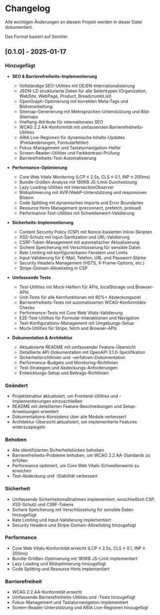 # Changelog

Alle wichtigen Änderungen an diesem Projekt werden in dieser Datei dokumentiert.

Das Format basiert auf SemVer.

## [0.1.0] - 2025-01-17
### Hinzugefügt
- **SEO & Barrierefreiheits-Implementierung**
  - Vollständige SEO-Utilities mit DE/EN-Internationalisierung
  - JSON-LD strukturierte Daten für alle Seitentypen (Organization, WebSite, WebPage, Product, BreadcrumbList)
  - OpenGraph-Optimierung mit korrekten Meta-Tags und Bildverarbeitung
  - Sitemap-Generierung mit Mehrsprachen-Unterstützung und Bild-Sitemaps
  - Hreflang-Attribute für internationales SEO
  - WCAG 2.2 AA-Konformität mit umfassenden Barrierefreiheits-Utilities
  - ARIA Live-Regionen für dynamische Inhalts-Updates (Preisänderungen, Formularfehler)
  - Fokus-Management und Tastaturnavigation-Helfer
  - Screen-Reader-Utilities und Farbkontrast-Prüfung
  - Barrierefreiheits-Test-Automatisierung

- **Performance-Optimierung**
  - Core Web Vitals Monitoring (LCP ≤ 2.5s, CLS ≤ 0.1, INP ≤ 200ms)
  - Bundle-Größen-Analyse mit 180KB JS-Limit-Durchsetzung
  - Lazy Loading-Utilities mit IntersectionObserver
  - Bildoptimierung mit AVIF/WebP-Unterstützung und responsiven Bildern
  - Code Splitting mit dynamischen Imports und Error Boundaries
  - Resource Hints Management (preconnect, prefetch, preload)
  - Performance-Test-Utilities mit Schwellenwert-Validierung

- **Sicherheits-Implementierung**
  - Content Security Policy (CSP) mit Nonce-basierten Inline-Skripten
  - XSS-Schutz mit Input-Sanitization und URL-Validierung
  - CSRF-Token-Management mit automatischer Aktualisierung
  - Sichere Speicherung mit Verschlüsselung für sensible Daten
  - Rate Limiting mit konfigurierbaren Fenstern und Limits
  - Input-Validierung für E-Mail, Telefon, URL und Passwort-Stärke
  - Security Headers Management (HSTS, X-Frame-Options, etc.)
  - Stripe-Domain-Allowlisting in CSP

- **Umfassende Tests**
  - Test-Utilities mit Mock-Helfern für APIs, localStorage und Browser-APIs
  - Unit-Tests für alle Kernfunktionen mit 80%+ Abdeckungsziel
  - Barrierefreiheits-Tests mit automatisierten WCAG-Konformitäts-Checks
  - Performance-Tests mit Core Web Vitals-Validierung
  - E2E-Test-Utilities für Formular-Interaktionen und Navigation
  - Test-Konfigurations-Management mit Umgebungs-Setup
  - Mock-Utilities für Stripe, fetch und Browser-APIs

- **Dokumentation & Architektur**
  - Aktualisierte README mit umfassender Feature-Übersicht
  - Detaillierte API-Dokumentation mit OpenAPI 3.1.0-Spezifikation
  - Sicherheitsrichtlinien und -verfahren-Dokumentation
  - Performance-Budgets und Monitoring-Richtlinien
  - Test-Strategien und Abdeckungs-Anforderungen
  - Entwicklungs-Setup und Beitrags-Richtlinien

### Geändert
- Projektstruktur aktualisiert, um Frontend-Utilities und -Implementierungen einzuschließen
- README mit detaillierten Feature-Beschreibungen und Setup-Anweisungen erweitert
- Dokumentations-Konsistenz über alle Module verbessert
- Architektur-Übersicht aktualisiert, um implementierte Features widerzuspiegeln

### Behoben
- Alle identifizierten Sicherheitslücken behoben
- Barrierefreiheits-Probleme behoben, um WCAG 2.2 AA-Standards zu erfüllen
- Performance optimiert, um Core Web Vitals-Schwellenwerte zu erreichen
- Test-Abdeckung und -Stabilität verbessert

### Sicherheit
- Umfassende Sicherheitsmaßnahmen implementiert, einschließlich CSP, XSS-Schutz und CSRF-Tokens
- Sichere Speicherung mit Verschlüsselung für sensible Daten hinzugefügt
- Rate Limiting und Input-Validierung implementiert
- Security Headers und Stripe-Domain-Allowlisting hinzugefügt

### Performance
- Core Web Vitals-Konformität erreicht (LCP ≤ 2.5s, CLS ≤ 0.1, INP ≤ 200ms)
- Bundle-Größen-Optimierung mit 180KB JS-Limit implementiert
- Lazy Loading und Bildoptimierung hinzugefügt
- Code Splitting und Resource Hints implementiert

### Barrierefreiheit
- WCAG 2.2 AA-Konformität erreicht
- Umfassende Barrierefreiheits-Utilities und -Tests hinzugefügt
- Fokus-Management und Tastaturnavigation implementiert
- Screen-Reader-Unterstützung und ARIA Live-Regionen hinzugefügt
